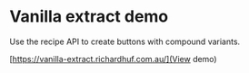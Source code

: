 # Vanilla extract demo

Use the recipe API to create buttons with compound variants.

[https://vanilla-extract.richardhuf.com.au/](View demo)